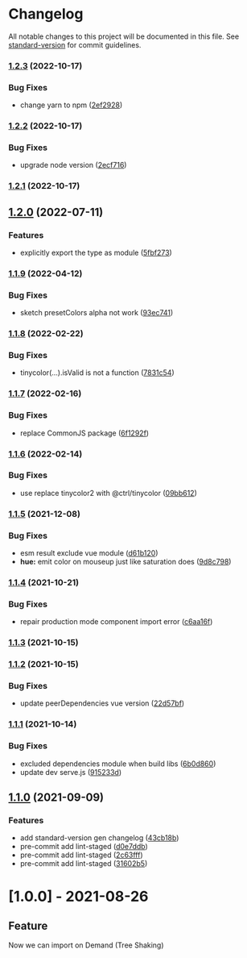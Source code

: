 # Changelog

All notable changes to this project will be documented in this file. See [standard-version](https://github.com/conventional-changelog/standard-version) for commit guidelines.

### [1.2.3](https://github.com/ckpack/vue-color/compare/v1.2.2...v1.2.3) (2022-10-17)


### Bug Fixes

* change yarn to npm ([2ef2928](https://github.com/ckpack/vue-color/commit/2ef292831439c407de8d2218a0df0c6f3c74dd23))

### [1.2.2](https://github.com/ckpack/vue-color/compare/v1.2.1...v1.2.2) (2022-10-17)


### Bug Fixes

* upgrade node version ([2ecf716](https://github.com/ckpack/vue-color/commit/2ecf716ea1995c4af524bb7df7149464dfb20875))

### [1.2.1](https://github.com/ckpack/vue-color/compare/v1.2.0...v1.2.1) (2022-10-17)

## [1.2.0](https://github.com/ckpack/vue-color/compare/v1.1.9...v1.2.0) (2022-07-11)


### Features

* explicitly export the type as module ([5fbf273](https://github.com/ckpack/vue-color/commit/5fbf27390cb3cf7be5fedc6e8dcda3c9e9317636))

### [1.1.9](https://github.com/ckpack/vue-color/compare/v1.1.8...v1.1.9) (2022-04-12)


### Bug Fixes

* sketch presetColors alpha not work ([93ec741](https://github.com/ckpack/vue-color/commit/93ec7413e6785e19b31e5c3760001cbd3e5be91c))

### [1.1.8](https://github.com/ckpack/vue-color/compare/v1.1.7...v1.1.8) (2022-02-22)


### Bug Fixes

* tinycolor(...).isValid is not a function ([7831c54](https://github.com/ckpack/vue-color/commit/7831c54654a702b587f03007a6d4539287cdb91d))

### [1.1.7](https://github.com/ckpack/vue-color/compare/v1.1.6...v1.1.7) (2022-02-16)


### Bug Fixes

* replace CommonJS package ([6f1292f](https://github.com/ckpack/vue-color/commit/6f1292f3fe95fee68aff30e3ea45e5799247b2a1))

### [1.1.6](https://github.com/ckpack/vue-color/compare/v1.1.5...v1.1.6) (2022-02-14)


### Bug Fixes

* use replace tinycolor2 with @ctrl/tinycolor ([09bb612](https://github.com/ckpack/vue-color/commit/09bb612c50467fda655e8b6b36c16d7b120263d6))

### [1.1.5](https://github.com/ckpack/vue-color/compare/v1.1.4...v1.1.5) (2021-12-08)


### Bug Fixes

* esm result exclude vue module ([d61b120](https://github.com/ckpack/vue-color/commit/d61b120542fbf531b22a73dbfe814b99bc4ad828))
* **hue:** emit color on mouseup just like saturation does ([9d8c798](https://github.com/ckpack/vue-color/commit/9d8c798728dfd985dac3f5ef8331adadf5de929c))

### [1.1.4](https://github.com/ckpack/vue-color/compare/v1.1.3...v1.1.4) (2021-10-21)


### Bug Fixes

* repair production mode component import error ([c6aa16f](https://github.com/ckpack/vue-color/commit/c6aa16f638a72beffdf493f531cd85da85ecdfa5))

### [1.1.3](https://github.com/ckpack/vue-color/compare/v1.1.2...v1.1.3) (2021-10-15)

### [1.1.2](https://github.com/ckpack/vue-color/compare/v1.1.1...v1.1.2) (2021-10-15)


### Bug Fixes

* update peerDependencies vue version ([22d57bf](https://github.com/ckpack/vue-color/commit/22d57bf7a5fc789a357dd7f2c43870a15db48d38))

### [1.1.1](https://github.com/ckpack/vue-color/compare/v1.1.0...v1.1.1) (2021-10-14)


### Bug Fixes

* excluded dependencies module when build libs ([6b0d860](https://github.com/ckpack/vue-color/commit/6b0d860c2b2f6d07f31c195b4a93c1e7a58fc941))
* update dev serve.js ([915233d](https://github.com/ckpack/vue-color/commit/915233dc2c6602aac00d7acbf4142dfb2b2f9112))

## [1.1.0](https://github.com/ckpack/vue-color/compare/v1.0.1...v1.1.0) (2021-09-09)


### Features

* add standard-version gen changelog ([43cb18b](https://github.com/ckpack/vue-color/commit/43cb18b00b5a9f3d4a2921db6b5dcb98b47e81a8))
* pre-commit add lint-staged ([d0e7ddb](https://github.com/ckpack/vue-color/commit/d0e7ddbe7dd0ed29ce13ba23af8c766df33798cb))
* pre-commit add lint-staged ([2c63fff](https://github.com/ckpack/vue-color/commit/2c63fffcb15eefc278e3c6b2ab54622238664730))
* pre-commit add lint-staged ([31602b5](https://github.com/ckpack/vue-color/commit/31602b5d06c561392115b3d6b43f91aca9449b34))

# [1.0.0] - 2021-08-26

## Feature
Now we can import on Demand (Tree Shaking)
